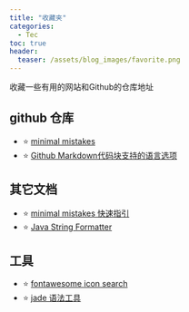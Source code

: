 ```yaml
---
title: "收藏夹"
categories:
  - Tec
toc: true
header:
  teaser: /assets/blog_images/favorite.png
---
```

收藏一些有用的网站和Github的仓库地址

## github 仓库
 * ⭐️ [minimal mistakes](https://github.com/mmistakes/minimal-mistakes)
 * ⭐️ [Github Markdown代码块支持的语言选项](https://github.com/github/linguist/blob/master/lib/linguist/languages.yml)


## 其它文档
 * ⭐️ [minimal mistakes 快速指引](https://mmistakes.github.io/minimal-mistakes/docs/quick-start-guide/)
 * ⭐️ [Java String Formatter](https://docs.oracle.com/javase/8/docs/api/java/util/Formatter.html)

## 工具
 * ⭐️ [fontawesome icon search](https://fontawesome.com/icons?d=gallery) 
 * ⭐️ [jade 语法工具](http://naltatis.github.io/jade-syntax-docs/)